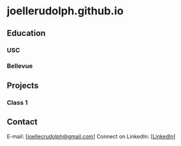 # joellerudolph.github.io


## Education
### USC
### Bellevue


## Projects
### Class 1


## Contact
E-mail: [[joellecrudolph@gmail.com](mailto:joellecrudolph@gmail.com)]
Connect on LinkedIn: [[LinkedIn]([https://en.wikipedia.org/wiki/Main_Page](https://www.linkedin.com/in/joellerudolph/))]
